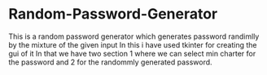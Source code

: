 # Random-Password-Generator

This is a random password generator which generates password randimlly by the mixture of the given input 
In this i have used tkinter for creating the gui of it 
In that we have two section 1 where we can select min charter for the password and 2 for the randommly generated password.
